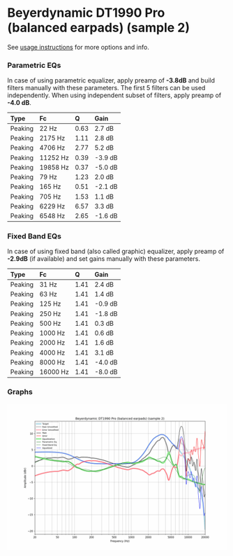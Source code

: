 # Beyerdynamic DT1990 Pro (balanced earpads) (sample 2)
See [usage instructions](https://github.com/jaakkopasanen/AutoEq#usage) for more options and info.

### Parametric EQs
In case of using parametric equalizer, apply preamp of **-3.8dB** and build filters manually
with these parameters. The first 5 filters can be used independently.
When using independent subset of filters, apply preamp of **-4.0 dB**.

| Type    | Fc       |    Q | Gain    |
|:--------|:---------|:-----|:--------|
| Peaking | 22 Hz    | 0.63 | 2.7 dB  |
| Peaking | 2175 Hz  | 1.11 | 2.8 dB  |
| Peaking | 4706 Hz  | 2.77 | 5.2 dB  |
| Peaking | 11252 Hz | 0.39 | -3.9 dB |
| Peaking | 19858 Hz | 0.37 | -5.0 dB |
| Peaking | 79 Hz    | 1.23 | 2.0 dB  |
| Peaking | 165 Hz   | 0.51 | -2.1 dB |
| Peaking | 705 Hz   | 1.53 | 1.1 dB  |
| Peaking | 6229 Hz  | 6.57 | 3.3 dB  |
| Peaking | 6548 Hz  | 2.65 | -1.6 dB |

### Fixed Band EQs
In case of using fixed band (also called graphic) equalizer, apply preamp of **-2.9dB**
(if available) and set gains manually with these parameters.

| Type    | Fc       |    Q | Gain    |
|:--------|:---------|:-----|:--------|
| Peaking | 31 Hz    | 1.41 | 2.4 dB  |
| Peaking | 63 Hz    | 1.41 | 1.4 dB  |
| Peaking | 125 Hz   | 1.41 | -0.9 dB |
| Peaking | 250 Hz   | 1.41 | -1.8 dB |
| Peaking | 500 Hz   | 1.41 | 0.3 dB  |
| Peaking | 1000 Hz  | 1.41 | 0.6 dB  |
| Peaking | 2000 Hz  | 1.41 | 1.6 dB  |
| Peaking | 4000 Hz  | 1.41 | 3.1 dB  |
| Peaking | 8000 Hz  | 1.41 | -4.0 dB |
| Peaking | 16000 Hz | 1.41 | -8.0 dB |

### Graphs
![](./Beyerdynamic%20DT1990%20Pro%20(balanced%20earpads)%20(sample%202).png)